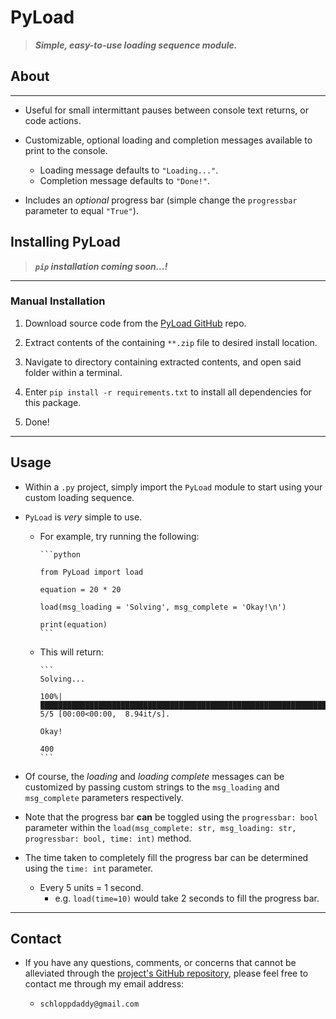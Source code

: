 # PyLoad

> _**Simple, easy-to-use loading sequence module.**_

## About

---

- Useful for small intermittant pauses between console text returns, or code actions.

- Customizable, optional loading and completion messages available to print to the console.

  - Loading message defaults to `"Loading..."`.
  - Completion message defaults to `"Done!"`.

- Includes an _optional_ progress bar (simple change the `progressbar` parameter to equal `"True"`).

## Installing PyLoad

> _**`pip` installation coming soon...!**_

---

### Manual Installation

1. Download source code from the [PyLoad GitHub](https://github.com/PyLoad) repo.

2. Extract contents of the containing `**.zip` file to desired install location.

3. Navigate to directory containing extracted contents, and open said folder within a terminal.

4. Enter `pip install -r requirements.txt` to install all dependencies for this package.

5. Done!

---

## Usage

- Within a `.py` project, simply import the `PyLoad` module to start using your custom loading sequence.

- `PyLoad` is _very_ simple to use.

  - For example, try running the following:

        ```python

        from PyLoad import load

        equation = 20 * 20

        load(msg_loading = 'Solving', msg_complete = 'Okay!\n')

        print(equation)
        ```

  - This will return:

        ```
        Solving...

        100%|█████████████████████████████████████████████████████████████████████████████████████████████████████████████████████████████████████| 5/5 [00:00<00:00,  8.94it/s].

        Okay!

        400
        ```

- Of course, the _loading_ and _loading complete_ messages can be customized by passing custom strings to the `msg_loading` and `msg_complete` parameters respectively.

- Note that the progress bar **can** be toggled using the `progressbar: bool` parameter within the `load(msg_complete: str, msg_loading: str, progressbar: bool, time: int)` method.

- The time taken to completely fill the progress bar can be determined using the `time: int` parameter.
  - Every 5 units = 1 second.
    - e.g. `load(time=10)` would take 2 seconds to fill the progress bar.

---

## Contact

- If you have any questions, comments, or concerns that cannot be alleviated through the [project's GitHub repository](https://github.com/schlopp96/PyLoad), please feel free to contact me through my email address:

  - `schloppdaddy@gmail.com`
